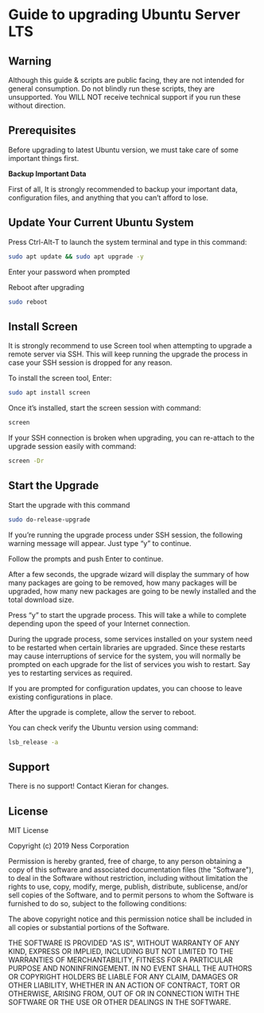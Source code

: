 # Guide to upgrading Ubuntu Server LTS

## Warning
Although this guide & scripts are public facing, they are not intended for general consumption. Do not blindly run these scripts, they are unsupported. 
You WILL NOT receive technical support if you run these without direction.

## Prerequisites
Before upgrading to latest Ubuntu version, we must take care of some important things first.

**Backup Important Data**

First of all, It is strongly recommended to backup your important data, configuration files, and anything that you can’t afford to lose.


## Update Your Current Ubuntu System

Press Ctrl-Alt-T to launch the system terminal and type in this command:

```bash
sudo apt update && sudo apt upgrade -y
```
Enter your password when prompted

Reboot after upgrading

```bash
sudo reboot
```

## Install Screen
It is strongly recommend to use Screen tool when attempting to upgrade a remote server via SSH. This will keep running the upgrade the process in case your SSH session is dropped for any reason.

To install the screen tool, Enter:

```bash
sudo apt install screen
```
Once it’s installed, start the screen session with command:
```bash
screen
```

If your SSH connection is broken when upgrading, you can re-attach to the upgrade session easily with command:

```bash
screen -Dr
```

## Start the Upgrade
Start the upgrade with this command
```bash
sudo do-release-upgrade
```

If you’re running the upgrade process under SSH session, the following warning message will appear. Just type “y” to continue.

Follow the prompts and push Enter to continue.

After a few seconds, the upgrade wizard will display the summary of how many packages are going to be removed, how many packages will be upgraded, how many new packages are going to be newly installed and the total download size.

Press “y” to start the upgrade process. This will take a while to complete depending upon the speed of your Internet connection.

During the upgrade process, some services installed on your system need to be restarted when certain libraries are upgraded. Since these restarts may cause interruptions of service for the system, you will normally be prompted on each upgrade for the list of services you wish to restart. Say yes to restarting services as required.

If you are prompted for configuration updates, you can choose to leave existing configurations in place.

After the upgrade is complete, allow the server to reboot.

You can check verify the Ubuntu version using command:

```bash
lsb_release -a
```

## Support
There is no support! Contact Kieran for changes.

## License
MIT License

Copyright (c) 2019 Ness Corporation

Permission is hereby granted, free of charge, to any person obtaining a copy
of this software and associated documentation files (the "Software"), to deal
in the Software without restriction, including without limitation the rights
to use, copy, modify, merge, publish, distribute, sublicense, and/or sell
copies of the Software, and to permit persons to whom the Software is
furnished to do so, subject to the following conditions:

The above copyright notice and this permission notice shall be included in all
copies or substantial portions of the Software.

THE SOFTWARE IS PROVIDED "AS IS", WITHOUT WARRANTY OF ANY KIND, EXPRESS OR
IMPLIED, INCLUDING BUT NOT LIMITED TO THE WARRANTIES OF MERCHANTABILITY,
FITNESS FOR A PARTICULAR PURPOSE AND NONINFRINGEMENT. IN NO EVENT SHALL THE
AUTHORS OR COPYRIGHT HOLDERS BE LIABLE FOR ANY CLAIM, DAMAGES OR OTHER
LIABILITY, WHETHER IN AN ACTION OF CONTRACT, TORT OR OTHERWISE, ARISING FROM,
OUT OF OR IN CONNECTION WITH THE SOFTWARE OR THE USE OR OTHER DEALINGS IN THE
SOFTWARE.
